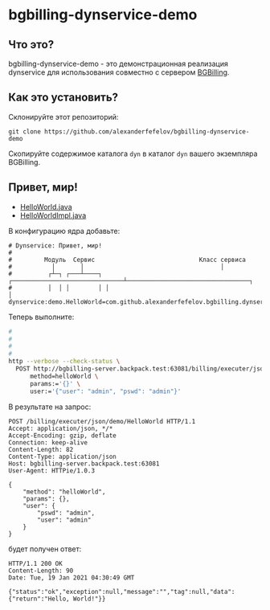 # bgbilling-dynservice-demo

## Что это?

bgbilling-dynservice-demo - это демонстрационная реализация dynservice для использования совместно с сервером [BGBilling](https://bgbilling.ru/).

## Как это установить?

Склонируйте этот репозиторий:

```
git clone https://github.com/alexanderfefelov/bgbilling-dynservice-demo
```

Скопируйте содержимое каталога `dyn` в каталог `dyn` вашего экземпляра BGBilling.

## Привет, мир!

- [HelloWorld.java](dyn/com/github/alexanderfefelov/bgbilling/dynservice/demo/HelloWorld.java)
- [HelloWorldImpl.java](dyn/com/github/alexanderfefelov/bgbilling/dynservice/demo/HelloWorldImpl.java)

В конфигурацию ядра добавьте:

```properties
# Dynservice: Привет, мир!
#
#         Модуль  Сервис                             Класс сервиса
#           │       │                                      │
#          ┌┴─┐ ┌───┴────┐ ┌───────────────────────────────┴──────────────────────────────────┐
#          │  │ │        │ │                                                                  │
dynservice:demo.HelloWorld=com.github.alexanderfefelov.bgbilling.dynservice.demo.HelloWorldImpl
```

Теперь выполните:

```bash
#                                                                       Модуль  Сервис                                                                        
#                                                                         │       │
#                                                                        ┌┴─┐ ┌───┴────┐
#                                                                        │  │ │        │
http --verbose --check-status \
  POST http://bgbilling-server.backpack.test:63081/billing/executer/json/demo/HelloWorld \
      method=helloWorld \
      params:='{}' \
      user:='{"user": "admin", "pswd": "admin"}'
```

В результате на запрос:

```
POST /billing/executer/json/demo/HelloWorld HTTP/1.1
Accept: application/json, */*
Accept-Encoding: gzip, deflate
Connection: keep-alive
Content-Length: 82
Content-Type: application/json
Host: bgbilling-server.backpack.test:63081
User-Agent: HTTPie/1.0.3

{
    "method": "helloWorld",
    "params": {},
    "user": {
        "pswd": "admin",
        "user": "admin"
    }
}
```

будет получен ответ:

```
HTTP/1.1 200 OK
Content-Length: 90
Date: Tue, 19 Jan 2021 04:30:49 GMT

{"status":"ok","exception":null,"message":"","tag":null,"data":{"return":"Hello, World!"}}
```
